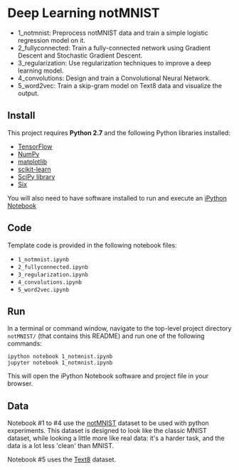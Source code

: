 # Deep Learning notMNIST
- 1_notmnist: Preprocess notMNIST data and train a simple logistic regression model on it.
- 2_fullyconnected: Train a fully-connected network using Gradient Descent and Stochastic Gradient Descent.
- 3_regularization: Use regularization techniques to improve a deep learning model.
- 4_convolutions: Design and train a Convolutional Neural Network.
- 5_word2vec: Train a skip-gram model on Text8 data and visualize the output.

## Install

This project requires **Python 2.7** and the following Python libraries installed:

- [TensorFlow](http://www.tensorflow.org/)
- [NumPy](http://www.numpy.org/)
- [matplotlib](http://matplotlib.org/)
- [scikit-learn](http://scikit-learn.org/stable/)
- [SciPy library](http://www.scipy.org/scipylib/index.html)
- [Six](http://pypi.python.org/pypi/six/)

You will also need to have software installed to run and execute an [iPython Notebook](http://ipython.org/notebook.html)

## Code

Template code is provided in the following notebook files:
- `1_notmnist.ipynb`
- `2_fullyconnected.ipynb`
- `3_regularization.ipynb`
- `4_convolutions.ipynb`
- `5_word2vec.ipynb`

## Run

In a terminal or command window, navigate to the top-level project directory `notMNIST/` (that contains this README) and run one of the following commands:

```ipython notebook 1_notmnist.ipynb```  
```jupyter notebook 1_notmnist.ipynb```

This will open the iPython Notebook software and project file in your browser.

## Data

Notebook #1 to #4 use the [notMNIST](http://yaroslavvb.blogspot.com/2011/09/notmnist-dataset.html) dataset to be used with python experiments. This dataset is designed to look like the classic MNIST dataset, while looking a little more like real data: it's a harder task, and the data is a lot less 'clean' than MNIST.

Notebook #5 uses the [Text8](http://mattmahoney.net/dc/) dataset.
